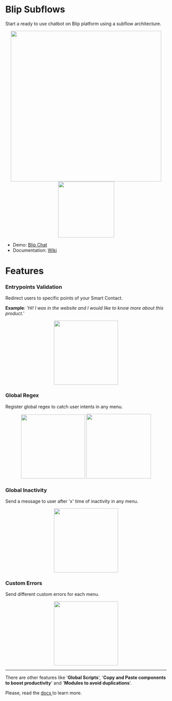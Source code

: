 # Blip Subflows

Start a ready to use chatbot on Blip platform using a subflow architecture.

<p align='center'>
 <img src='https://s3-sa-east-1.amazonaws.com/i.imgtake.takenet.com.br/by5frerj.ayj/achitecture_demo.png' width='470'>
 <img src='https://i.imgur.com/bdXOqY4.gif' width='175'>
</p>

- Demo: <a href='https://bruno-nakayabu-dd677.chat.blip.ai/?appKey=c3ViZmxvd3N0ZW1wbGF0ZXJvdXRlcnYxOjZiM2Y4MGU0LWRkNGMtNDM1Zi05NzcyLWE1NzBmMTEzZDNmZQ==' target='_blank'> Blip Chat </a>
- Documentation: <a href='https://github.com/brbnk/blip-subflows/wiki' target='_blank'> Wiki </a>

# Features

### Entrypoints Validation
Redirect users to specific points of your Smart Contact.

**Example**: '_Hi! I was in the website and I would like to know more about this product._'

<p align='center'>
 <img src='https://i.imgur.com/0fUJkqW.gif' width='200'>
</p>

### Global Regex
Register global regex to catch user intents in any menu.

<p align='center'>
  <img src='https://i.imgur.com/oCQVNrC.gif' width='200'>
 <img src='https://i.imgur.com/K9oozRd.gif' width='202'>
</p>

### Global Inactivity
Send a message to user after 'x' time of inactivity in any menu.

<p align='center'>
 <img src='https://i.imgur.com/MVWpXWD.gif' width='200'>
</p>

### Custom Errors
Send different custom errors for each menu.

<p align='center'>
 <img src='https://i.imgur.com/1HRvvVr.gif' width='200'>
</p>

---

There are other features like '**Global Scripts**', '**Copy and Paste components to boost productivity**' and '**Modules to avoid duplications**'. 

Please, read the <a href='https://github.com/brbnk/blip-subflows/wiki' target='_blank'> docs </a> to learn more.
